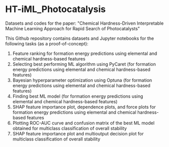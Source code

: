 # HT-iML_Photocatalysis
Datasets and codes for the paper: "Chemical Hardness-Driven Interpretable Machine Learning Approach for Rapid Search of Photocatalysts"

This Github repository contains datasets and Jupyter notebooks for the following tasks (as a proof-of-concept):

1) Feature ranking for formation energy predictions using elemental and chemical hardness-based features
2) Selecting best performing ML algorithm using PyCaret (for formation energy predictions using elemental and chemical hardness-based features)
3) Bayesian hyperparameter optimization using Optuna (for formation energy predictions using elemental and chemical hardness-based features)
4) Finding best ML model (for formation energy predictions using elemental and chemical hardness-based features)
5) SHAP feature importance plot, dependence plots, and force plots for formation energy predictions using elemental and chemical hardness-based features
6) Plotting ROC-AUC curve and confusion matrix of the best ML model obtained for multiclass classification of overall stability
7) SHAP feature importance plot and multioutput decision plot for multiclass classification of overall stability
